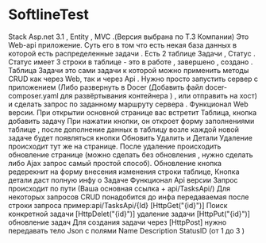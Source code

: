 # SoftlineTest
Stack Asp.net 3.1 , Entity , MVC .(Версия выбрана по Т.З Компании)
Это Web-api приложение.
Суть его в том что есть некая база данных в которой есть распределенные задачи .
Есть 2 таблице Задачи , Статус . Статус имеет 3 строки в таблице - это в работе , завершено , создано .
Таблица Задачи это сами задачи к которой можно применить методы CRUD как через Web, так и через Api .
Нужно просто запустить сервер с приложением (Либо развернуть в Docer (Добавить файл docer-composer.yaml для развёртывания контейнера ) , или отправить на хост) и сделать запрос по заданному маршруту сервера .
Функционал Web версии.
При открытии основной странице вас встретит Таблица, кнопка добавить задачу
При нажатии кнопки, он откроет форму заполнениями таблице , после дополнение данных в таблицу возле каждой новой задаче будет появляться кнопки Обновить Удалить и Детали
Удаление происходит тут же на странице. После удаление происходить обновление странице (можно сделать без обновления , нужно сделать либо Ajax запрос самый простой способ).
Обновление кнопка редерекнит на форму внесения изменения  строки таблице, Кнопка детали даст полную инфу о Задаче
Функционал Api версии
Запрос происходит по пути (Ваша основная ссылка + api/TasksApi/)
Для некоторых запросов CRUD понадобится до инфа передаваемая после строки запроса пример:api/TasksApi/{Id}
[HttpGet("{id}")] Поиск конкретной задачи
[HttpDelet("{id}")] удаление задачи
[HttpPut("{id}")] обновление задач
Для создания задачи через [HttpPost] нужно передавать тело Json с полями Name Description StatusID (от 1 до 3 )
